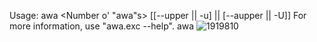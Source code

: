 Usage: awa <Number o' "awa"s> [[--upper || -u] || [--aupper || -U]]
For more information, use "awa.exc --help".
awa
![1919810](http://dl.khjxiaogu.com/1919810.png)

